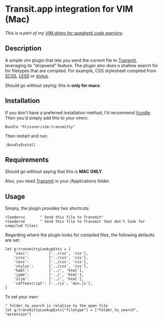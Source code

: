 # Transit.app integration for VIM (Mac)
*This is a part of my [VIM distro for spaghetti code
warriors](https://github.com/hlissner/mlvim).*

## Description
A simple vim plugin that lets you send the current file to
[Transmit](http://panic.com/transmit/), leveraging its "dropsend" feature. The
plugin also does a shallow search for for filetypes that are compiled. For
example, CSS stylesheet compiled from [SCSS](http://sass-lang.com/),
[LESS](http://lesscss.org/) or [stylus](http://learnboost.github.com/stylus/).

Should go without saying: this is **only for macs**.

## Installation

If you don't have a preferred installation method, I'd recommend
[Vundle](https://github.com/gmarik/vundle). Then you'd simply add this to your
vimrc:

    Bundle "hlissner/vim-transmitty"

Then restart and run:

    :BundleInstall

## Requirements

Should go without saying that this is **MAC ONLY**.

Also, you need [Transmit](http://panic.com/transmit/) in your /Applications
folder.

## Usage

Simply, the plugin provides two shortcuts:

    <leader>u       " Send this file to Transmit"
    <leader>U       " Send this file to Transmit (but don't look for compiled files)

Regarding where the plugin looks for compiled files, the following defaults are set:

    let g:transmittyLookupExts = {
        'sass':         ['../css', 'css'],
        'scss':         ['../css', 'css'],
        'less':         ['../css', 'css'],
        'stylus':       ['../css', 'css'],
        'haml':         ['../', 'html'],
        'jade':         ['../', 'html'],
        'slim':         ['../', 'html'],
        'coffeescript': ['../js', 'min.js'],
    }

To set your own:

    " folder_to_search is relative to the open file
    let g:transmittyLookupExts["filetype"] = ["folder_to_search", "extension"]
